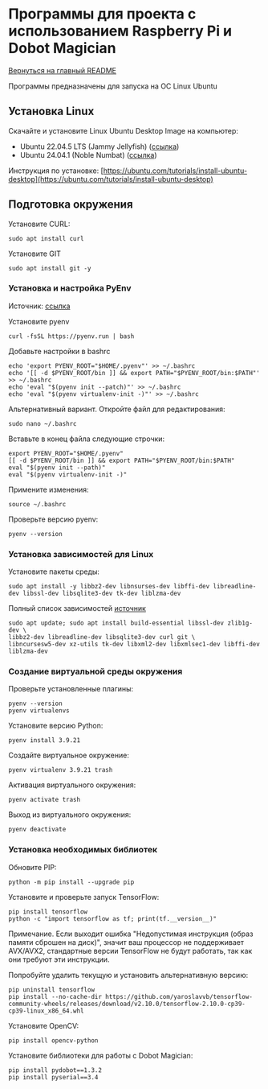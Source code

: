 # Программы для проекта с использованием Raspberry Pi и Dobot Magician

[Вернуться на главный README](../README.md)

Программы предназначены для запуска на ОС Linux Ubuntu

## Установка Linux

Скачайте и установите Linux Ubuntu Desktop Image на компьютер:

- Ubuntu 22.04.5 LTS (Jammy Jellyfish) ([ссылка](https://releases.ubuntu.com/22.04/))
- Ubuntu 24.04.1 (Noble Numbat) ([ссылка](https://releases.ubuntu.com/24.04/))

Инструкция по установке: [https://ubuntu.com/tutorials/install-ubuntu-desktop](https://ubuntu.com/tutorials/install-ubuntu-desktop)

## Подготовка окружения

Установите CURL:
```
sudo apt install curl
```

Установите GIT
```
sudo apt install git -y
```

### Установка и настройка PyEnv

Источник: [ссылка](https://github.com/pyenv/pyenv)

Установите pyenv
```
curl -fsSL https://pyenv.run | bash
```

Добавьте настройки в bashrc
```
echo 'export PYENV_ROOT="$HOME/.pyenv"' >> ~/.bashrc
echo '[[ -d $PYENV_ROOT/bin ]] && export PATH="$PYENV_ROOT/bin:$PATH"' >> ~/.bashrc
echo 'eval "$(pyenv init --patch)"' >> ~/.bashrc
echo 'eval "$(pyenv virtualenv-init -)"' >> ~/.bashrc
```

Альтернативный вариант.
Откройте файл для редактирования:
```
sudo nano ~/.bashrc
```

Вставьте в конец файла следующие строчки:
```
export PYENV_ROOT="$HOME/.pyenv"
[[ -d $PYENV_ROOT/bin ]] && export PATH="$PYENV_ROOT/bin:$PATH"
eval "$(pyenv init --path)"
eval "$(pyenv virtualenv-init -)"
```

Примените изменения:
```
source ~/.bashrc
```

Проверьте версию pyenv:
```
pyenv --version
```

### Установка зависимостей для Linux

Установите пакеты среды:
```
sudo apt install -y libbz2-dev libnsurses-dev libffi-dev libreadline-dev libssl-dev libsqlite3-dev tk-dev liblzma-dev
```

Полный список зависимостей [источник](https://github.com/pyenv/pyenv/wiki#suggested-build-environment)
```
sudo apt update; sudo apt install build-essential libssl-dev zlib1g-dev \
libbz2-dev libreadline-dev libsqlite3-dev curl git \
libncursesw5-dev xz-utils tk-dev libxml2-dev libxmlsec1-dev libffi-dev liblzma-dev
```

### Создание виртуальной среды окружения

Проверьте установленные плагины:
```
pyenv --version
pyenv virtualenvs
```

Установите версию Python:
```
pyenv install 3.9.21
```

Создайте виртуальное окружение:
```
pyenv virtualenv 3.9.21 trash
```

Активация виртуального окружения:
```
pyenv activate trash
```

Выход из виртуального окружения:
```
pyenv deactivate
```

### Установка необходимых библиотек

Обновите PIP:
```
python -m pip install --upgrade pip
```

Установите и проверьте запуск TensorFlow:
```
pip install tensorflow
python -c "import tensorflow as tf; print(tf.__version__)"
```

Примечание. Если выходит ошибка "Недопустимая инструкция (образ памяти сброшен на диск)",
значит ваш процессор не поддерживает AVX/AVX2, стандартные версии TensorFlow не будут работать,
так как они требуют эти инструкции.

Попробуйте удалить текущую и установить альтернативную версию:
```
pip uninstall tensorflow
pip install --no-cache-dir https://github.com/yaroslavvb/tensorflow-community-wheels/releases/download/v2.10.0/tensorflow-2.10.0-cp39-cp39-linux_x86_64.whl
```

Установите OpenCV:
```
pip install opencv-python
```

Установите библиотеки для работы с Dobot Magician:
```
pip install pydobot==1.3.2
pip install pyserial==3.4
```